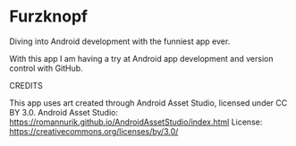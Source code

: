 # Furzknopf
Diving into Android development with the funniest app ever.

With this app I am having a try at Android app development and version control with GitHub.

CREDITS

This app uses art created through Android Asset Studio, licensed under CC BY 3.0.
Android Asset Studio: https://romannurik.github.io/AndroidAssetStudio/index.html
License: https://creativecommons.org/licenses/by/3.0/